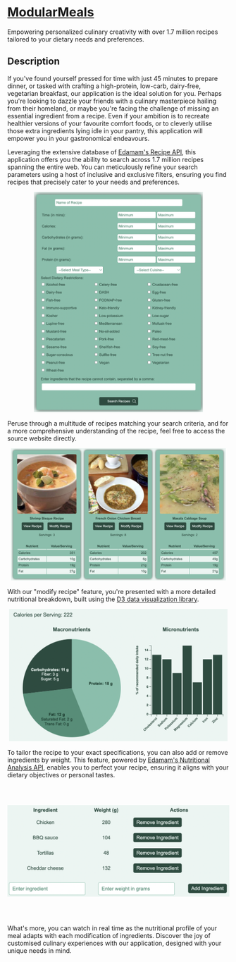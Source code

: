 # [ModularMeals](https://stefanlazarevic97.github.io/modular-meals/)

Empowering personalized culinary creativity with over 1.7 million recipes tailored to your dietary needs and preferences.

## Description

If you've found yourself pressed for time with just 45 minutes to prepare dinner, or tasked with crafting a high-protein, low-carb, dairy-free, vegetarian breakfast, our application is the ideal solution for you. Perhaps you're looking to dazzle your friends with a culinary masterpiece hailing from their homeland, or maybe you're facing the challenge of missing an essential ingredient from a recipe. Even if your ambition is to recreate healthier versions of your favourite comfort foods, or to cleverly utilise those extra ingredients lying idle in your pantry, this application will empower you in your gastronomical endeavours.

Leveraging the extensive database of [Edamam's Recipe API](https://developer.edamam.com/edamam-recipe-api), this application offers you the ability to search across 1.7 million recipes spanning the entire web. You can meticulously refine your search parameters using a host of inclusive and exclusive filters, ensuring you find recipes that precisely cater to your needs and preferences.

<p align="center">
  <img src="./assets/search-form.png" style="height: 500px; object-fit: contain; object-position: center;"/>
</p>

Peruse through a multitude of recipes matching your search criteria, and for a more comprehensive understanding of the recipe, feel free to access the source website directly.

<p align="center">
  <img src="./assets/search-result.png" style="height: 300px; object-fit: contain; object-position: center;"/>
</p>

With our "modify recipe" feature, you're presented with a more detailed nutritional breakdown, built using the [D3 data visualization library](https://d3js.org/).

<p align="center">
  <img src="./assets/nutrient-breakdown.png" style="height: 300px; object-fit: contain; object-position: center;"/>
</p>

To tailor the recipe to your exact specifications, you can also add or remove ingredients by weight. This feature, powered by [Edamam's Nutritional Analysis API](https://developer.edamam.com/edamam-nutrition-api), enables you to perfect your recipe, ensuring it aligns with your dietary objectives or personal tastes.

<p align="center">
  <img src="./assets/ingredients-list.png" style="height: 300px; object-fit: contain; object-position: center;"/>
</p>

What's more, you can watch in real time as the nutritional profile of your meal adapts with each modification of ingredients. Discover the joy of customised culinary experiences with our application, designed with your unique needs in mind.
